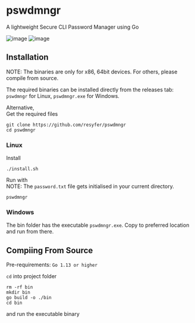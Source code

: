 # pswdmngr

A lightweight Secure CLI Password Manager using Go

![image](https://user-images.githubusercontent.com/74897008/143892576-cdeaa8a1-c37f-4a7a-9b96-561d33da6334.png)
![image](https://user-images.githubusercontent.com/74897008/143892793-280abbd4-c783-4fc2-aa59-69669ceba057.png)

## Installation

NOTE: The binaries are only for x86, 64bit devices. For others, please compile from source.

The required binaries can be installed directly from the releases tab: `pswdmngr` for Linux, `pswdmngr.exe` for Windows.

Alternative, <br/>
Get the required files
```
git clone https://github.com/resyfer/pswdmngr
cd pswdmngr
```

### Linux
Install
```
./install.sh
```

Run with <br/>
NOTE: The `password.txt` file gets initialised in your current directory.
```
pswdmngr
```

### Windows
The bin folder has the executable `pswdmngr.exe`. Copy to preferred location and run from there.


## Compiing From Source
Pre-requirements: `Go 1.13 or higher`

`cd` into project folder
```
rm -rf bin
mkdir bin
go build -o ./bin
cd bin
```
and run the executable binary
